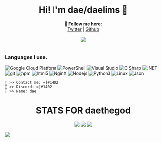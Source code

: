 <h1 align=center>Hi! I'm dae/daelims 👋</h1>


<p align="center">
  <b>🖤 Follow me here:</b><br>
  <a href="https://twitter.com/sslmalware">Twitter</a> |
  <a href="https://github.com/s8v">Github</a>
  <br><br>
  <img src="https://64.media.tumblr.com/94405cfd431c45b52a4dc0f228276687/tumblr_obhulhi6621uc9x1zo1_500.gifv">
  <br><br>
</p>



### Languages I use.
<p>
  <img alt="Google Cloud Platform" src="https://img.shields.io/badge/-Google_Cloud_Platform-1a73e8?style=flat-square&logo=google-cloud&logoColor=white" />
  <img alt="PowerShell" src="https://img.shields.io/badge/-PowerShell-5391FE?style=flat-square&logo=PowerShell&logoColor=white" />
  <img alt="Visual Studio" src="https://img.shields.io/badge/-Visual_Studio-750098?style=flat-square&logo=visual-studio&logoColor=white" />
  <img alt="C Sharp" src="https://img.shields.io/badge/-C_Sharp-8006c7?style=flat-square&logo=c-sharp&logoColor=white" />
  <img alt=".NET" src="https://img.shields.io/badge/-.NET-5C2D91?style=flat-square&logo=.net&logoColor=white" />
  <img alt="git" src="https://img.shields.io/badge/-Git-F05032?style=flat-square&logo=git&logoColor=white" />
  <img alt="npm" src="https://img.shields.io/badge/-NPM-CB3837?style=flat-square&logo=npm&logoColor=white" />
  <img alt="html5" src="https://img.shields.io/badge/-HTML5-E34F26?style=flat-square&logo=html5&logoColor=white" />
  <img alt="NginX" src="https://img.shields.io/badge/-NginX-269539?style=flat-square&logo=NginX&logoColor=white" />
  <img alt="Nodejs" src="https://img.shields.io/badge/-Nodejs-43853d?style=flat-square&logo=Node.js&logoColor=white" />
  <img alt="Python3" src="https://img.shields.io/badge/-Python3-cf9006?style=flat-square&logo=Python&logoColor=white" />
  <img alt="Linux" src="https://img.shields.io/badge/-Linux-CD9834?style=flat-square&logo=Linux&logoColor=white" />
  <img alt="Json" src="https://img.shields.io/badge/-Json-c2a721?style=flat-square&logo=json&logoColor=white" />
</p>

```
📧 >> Contact me: =]#1402
📧 >> Discord: =]#1402
👨 >> Name: dae
```
     
                              
<h1 align="center">STATS FOR daethegod</h1>
<p align="center">
  <img src="https://img.shields.io/github/followers/daethegod?style=social">
  <img src="https://img.shields.io/github/stars/daethegod?style=social">
  <img src="https://visitor-badge.laobi.icu/badge?page_id=daethegod.daethegod">
</p>

<img src="https://activity-graph.herokuapp.com/graph?username=daethegod">

